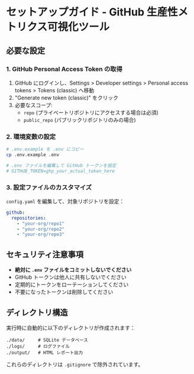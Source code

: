 # セットアップガイド - GitHub 生産性メトリクス可視化ツール

## 必要な設定

### 1. GitHub Personal Access Token の取得

1. GitHub にログインし、Settings > Developer settings > Personal access tokens > Tokens (classic) へ移動
2. "Generate new token (classic)" をクリック
3. 必要なスコープ:
   - `repo` (プライベートリポジトリにアクセスする場合は必須)
   - `public_repo` (パブリックリポジトリのみの場合)

### 2. 環境変数の設定

```bash
# .env.example を .env にコピー
cp .env.example .env

# .env ファイルを編集して GitHub トークンを設定
# GITHUB_TOKEN=ghp_your_actual_token_here
```

### 3. 設定ファイルのカスタマイズ

`config.yaml` を編集して、対象リポジトリを設定：

```yaml
github:
  repositories:
    - "your-org/repo1"
    - "your-org/repo2"
    - "your-org/repo3"
```

## セキュリティ注意事項

- **絶対に `.env` ファイルをコミットしないでください**
- GitHub トークンは他人に共有しないでください
- 定期的にトークンをローテーションしてください
- 不要になったトークンは削除してください

## ディレクトリ構造

実行時に自動的に以下のディレクトリが作成されます：

```
./data/     # SQLite データベース
./logs/     # ログファイル
./output/   # HTML レポート出力
```

これらのディレクトリは `.gitignore` で除外されています。